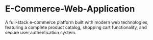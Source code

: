 # E-Commerce-Web-Application
A full-stack e-commerce platform built with modern web technologies, featuring a complete product catalog, shopping cart functionality, and secure user authentication system.

